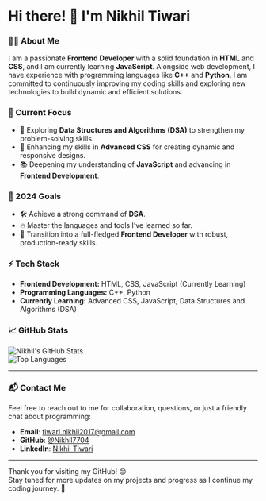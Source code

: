 # Hi there! 👋 I'm Nikhil Tiwari

### 👨‍💻 About Me
I am a passionate **Frontend Developer** with a solid foundation in **HTML** and **CSS**, and I am currently learning **JavaScript**. Alongside web development, I have experience with programming languages like **C++** and **Python**. I am committed to continuously improving my coding skills and exploring new technologies to build dynamic and efficient solutions.

### 🌟 Current Focus
- 🌱 Exploring **Data Structures and Algorithms (DSA)** to strengthen my problem-solving skills.
- 🎨 Enhancing my skills in **Advanced CSS** for creating dynamic and responsive designs.
- 📚 Deepening my understanding of **JavaScript** and advancing in **Frontend Development**.

### 🎯 2024 Goals
- 🛠 Achieve a strong command of **DSA**.
- 🔥 Master the languages and tools I’ve learned so far.
- 🚀 Transition into a full-fledged **Frontend Developer** with robust, production-ready skills.

### ⚡ Tech Stack
- **Frontend Development:** HTML, CSS, JavaScript (Currently Learning)
- **Programming Languages:** C++, Python
- **Currently Learning:** Advanced CSS, JavaScript, Data Structures and Algorithms (DSA)

### 📈 GitHub Stats
![Nikhil's GitHub Stats](https://github-readme-stats.vercel.app/api?username=Nikhil7704&show_icons=true&theme=radical)  
![Top Languages](https://github-readme-stats.vercel.app/api/top-langs/?username=Nikhil7704&layout=compact&theme=radical)

---

### 📬 Contact Me
Feel free to reach out to me for collaboration, questions, or just a friendly chat about programming:

- **Email**: tiwari.nikhil2017@gmail.com
- **GitHub**: [@Nikhil7704](https://github.com/Nikhil7704)
- **LinkedIn**: [Nikhil Tiwari](https://www.linkedin.com/in/nikhil-tiwari-aa02b7326/)

---

Thank you for visiting my GitHub! 😊  
Stay tuned for more updates on my projects and progress as I continue my coding journey. 🚀
